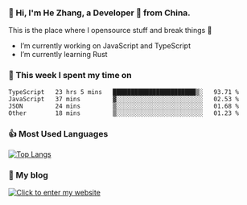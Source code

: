### 👋 Hi, I'm He Zhang, a Developer 🚀 from China.

This is the place where I opensource stuff and break things :rofl:

- I’m currently working on JavaScript and TypeScript
- I’m currently learning Rust

### 💪 This week I spent my time on 
<!--START_SECTION:waka-->

```text
TypeScript   23 hrs 5 mins   ███████████████████████▒░   93.71 %
JavaScript   37 mins         ▓░░░░░░░░░░░░░░░░░░░░░░░░   02.53 %
JSON         24 mins         ▒░░░░░░░░░░░░░░░░░░░░░░░░   01.68 %
Other        18 mins         ▒░░░░░░░░░░░░░░░░░░░░░░░░   01.23 %
```

<!--END_SECTION:waka-->

### 👍 Most Used Languages
[![Top Langs](https://github-readme-stats.vercel.app/api/top-langs/?username=zhanghecool&layout=compact)](https://zhanghe.cool)

### 🌈 My blog 
[![Click to enter my website](https://cdn.jsdelivr.net/gh/zhanghecool/assets/images/gif/zhanghecools.gif)](https://zhanghe.cool)
